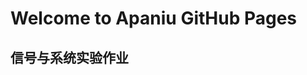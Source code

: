 # Welcome to Apaniu GitHub Pages
## 信号与系统实验作业

              
              
               
               
        
